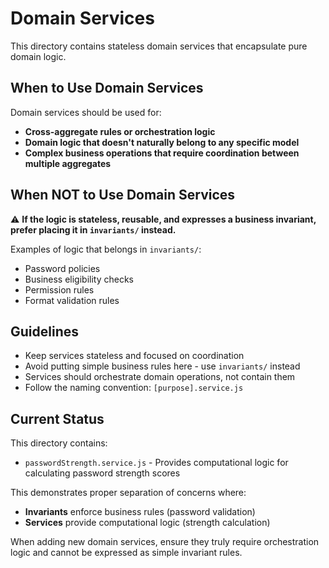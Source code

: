 # Domain Services

This directory contains stateless domain services that encapsulate pure domain logic.

## When to Use Domain Services

Domain services should be used for:

- **Cross-aggregate rules or orchestration logic**
- **Domain logic that doesn't naturally belong to any specific model**
- **Complex business operations that require coordination between multiple aggregates**

## When NOT to Use Domain Services

⚠️ **If the logic is stateless, reusable, and expresses a business invariant, prefer placing it in `invariants/` instead.**

Examples of logic that belongs in `invariants/`:

- Password policies
- Business eligibility checks
- Permission rules
- Format validation rules

## Guidelines

- Keep services stateless and focused on coordination
- Avoid putting simple business rules here - use `invariants/` instead
- Services should orchestrate domain operations, not contain them
- Follow the naming convention: `[purpose].service.js`

## Current Status

This directory contains:

- `passwordStrength.service.js` - Provides computational logic for calculating password strength scores

This demonstrates proper separation of concerns where:

- **Invariants** enforce business rules (password validation)
- **Services** provide computational logic (strength calculation)

When adding new domain services, ensure they truly require orchestration logic and cannot be expressed as simple invariant rules.
